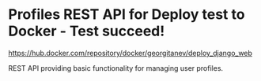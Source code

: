 # Profiles REST API for Deploy test to Docker - Test succeed! #
https://hub.docker.com/repository/docker/georgitanev/deploy_django_web

REST API providing basic functionality for managing user profiles.

